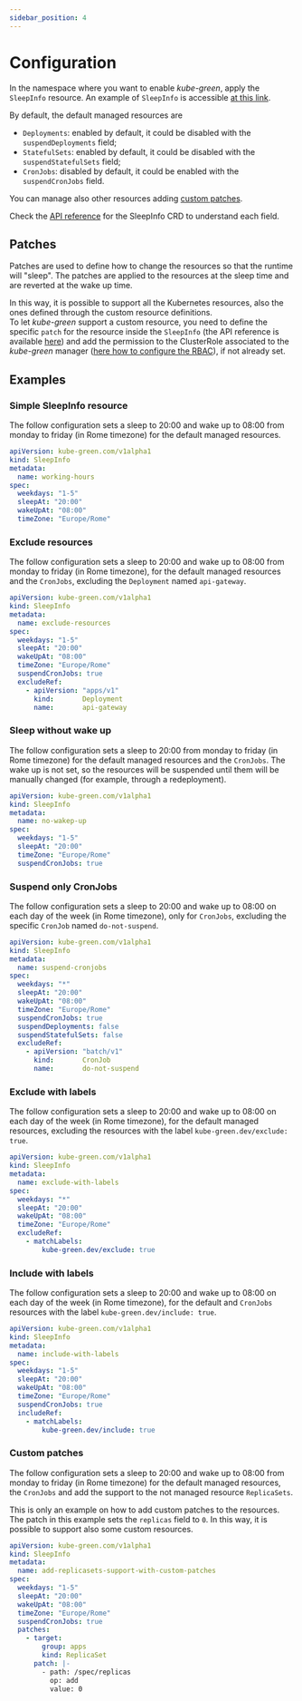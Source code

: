 ```yaml
---
sidebar_position: 4
---
```


# Configuration

In the namespace where you want to enable *kube-green*, apply the `SleepInfo` resource.
An example of `SleepInfo` is accessible [at this link](https://github.com/kube-green/kube-green/blob/main/testdata/working-hours.yml).

By default, the default managed resources are

* `Deployments`: enabled by default, it could be disabled with the `suspendDeployments` field;
* `StatefulSets`: enabled by default, it could be disabled with the `suspendStatefulSets` field;
* `CronJobs`: disabled by default, it could be enabled with the `suspendCronJobs` field.

You can manage also other resources adding [custom patches](#patches).

Check the [API reference](apireference_v1alpha1.md) for the SleepInfo CRD to understand each field.

## Patches

Patches are used to define how to change the resources so that the runtime will "sleep". The patches are applied to the resources at the sleep time and are reverted at the wake up time.

In this way, it is possible to support all the Kubernetes resources, also the ones defined through the custom resource definitions.  
To let *kube-green* support a custom resource, you need to define the specific `patch` for the resource inside the `SleepInfo` (the API reference is available [here](apireference_v1alpha1.md)) and add the permission to the ClusterRole associated to the *kube-green* manager ([here how to configure the RBAC](./installation/rbac.md)), if not already set.

## Examples

### Simple SleepInfo resource

The follow configuration sets a sleep to 20:00 and wake up to 08:00 from monday to friday (in Rome timezone) for the default managed resources.

```yaml
apiVersion: kube-green.com/v1alpha1
kind: SleepInfo
metadata:
  name: working-hours
spec:
  weekdays: "1-5"
  sleepAt: "20:00"
  wakeUpAt: "08:00"
  timeZone: "Europe/Rome"
```

### Exclude resources

The follow configuration sets a sleep to 20:00 and wake up to 08:00 from monday to friday (in Rome timezone), for the default managed resources and the `CronJobs`, excluding the `Deployment` named `api-gateway`.

```yaml
apiVersion: kube-green.com/v1alpha1
kind: SleepInfo
metadata:
  name: exclude-resources
spec:
  weekdays: "1-5"
  sleepAt: "20:00"
  wakeUpAt: "08:00"
  timeZone: "Europe/Rome"
  suspendCronJobs: true
  excludeRef:
    - apiVersion: "apps/v1"
      kind:       Deployment
      name:       api-gateway
```

### Sleep without wake up

The follow configuration sets a sleep to 20:00 from monday to friday (in Rome timezone) for the default managed resources  and the `CronJobs`. The wake up is not set, so the resources will be suspended until them will be manually changed (for example, through a redeployment).

```yaml
apiVersion: kube-green.com/v1alpha1
kind: SleepInfo
metadata:
  name: no-wakep-up
spec:
  weekdays: "1-5"
  sleepAt: "20:00"
  timeZone: "Europe/Rome"
  suspendCronJobs: true
```

### Suspend only CronJobs

The follow configuration sets a sleep to 20:00 and wake up to 08:00 on each day of the week (in Rome timezone), only for `CronJobs`, excluding the specific `CronJob` named `do-not-suspend`.

```yaml
apiVersion: kube-green.com/v1alpha1
kind: SleepInfo
metadata:
  name: suspend-cronjobs
spec:
  weekdays: "*"
  sleepAt: "20:00"
  wakeUpAt: "08:00"
  timeZone: "Europe/Rome"
  suspendCronJobs: true
  suspendDeployments: false
  suspendStatefulSets: false
  excludeRef:
    - apiVersion: "batch/v1"
      kind:       CronJob
      name:       do-not-suspend
```

### Exclude with labels

The follow configuration sets a sleep to 20:00 and wake up to 08:00 on each day of the week (in Rome timezone), for the default managed resources, excluding the resources with the label `kube-green.dev/exclude: true`.

```yaml
apiVersion: kube-green.com/v1alpha1
kind: SleepInfo
metadata:
  name: exclude-with-labels
spec:
  weekdays: "*"
  sleepAt: "20:00"
  wakeUpAt: "08:00"
  timeZone: "Europe/Rome"
  excludeRef:
    - matchLabels: 
        kube-green.dev/exclude: true
```

### Include with labels

The follow configuration sets a sleep to 20:00 and wake up to 08:00 on each day of the week (in Rome timezone), for the default and `CronJobs` resources with the label `kube-green.dev/include: true`.

```yaml
apiVersion: kube-green.com/v1alpha1
kind: SleepInfo
metadata:
  name: include-with-labels
spec:
  weekdays: "1-5"
  sleepAt: "20:00"
  wakeUpAt: "08:00"
  timeZone: "Europe/Rome"
  suspendCronJobs: true
  includeRef:
    - matchLabels: 
        kube-green.dev/include: true
```

### Custom patches

The follow configuration sets a sleep to 20:00 and wake up to 08:00 from monday to friday (in Rome timezone) for the default managed resources, the `CronJobs` and add the support to the not managed resource `ReplicaSets`.

This is only an example on how to add custom patches to the resources. The patch in this example sets the `replicas` field to `0`. In this way, it is possible to support also some custom resources.

```yaml
apiVersion: kube-green.com/v1alpha1
kind: SleepInfo
metadata:
  name: add-replicasets-support-with-custom-patches
spec:
  weekdays: "1-5"
  sleepAt: "20:00"
  wakeUpAt: "08:00"
  timeZone: "Europe/Rome"
  suspendCronJobs: true
  patches:
    - target:
        group: apps
        kind: ReplicaSet
      patch: |-
        - path: /spec/replicas
          op: add
          value: 0
```
